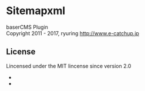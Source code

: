 Sitemapxml
==========
baserCMS Plugin  
Copyright 2011 - 2017, ryuring <http://www.e-catchup.jp>

License
-------

Lincensed under the MIT lincense since version 2.0

-
-
